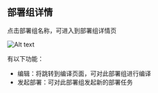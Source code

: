 ## 部署组详情

点击部署组名称，可进入到部署组详情页

![Alt text](https://github.com/jdcloudcom/cn/blob/codedeploy/image/CodeDeploy/operation20.png)

有以下功能：

 - 编辑：将跳转到编译页面，可对此部署组进行编译
 - 发起部署：可对此部署组发起新的部署任务
